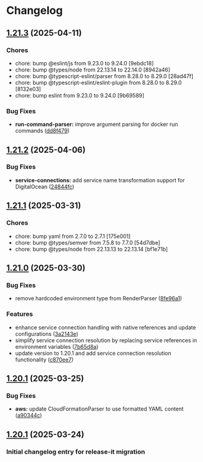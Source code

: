 # Changelog

## [1.21.3](https://github.com/deploystackio/docker-to-iac/compare/v1.21.2...v1.21.3) (2025-04-11)
### Chores

* chore: bump @eslint/js from 9.23.0 to 9.24.0 [9ebdc18]
* chore: bump @types/node from 22.13.14 to 22.14.0 [8942a46]
* chore: bump @typescript-eslint/parser from 8.28.0 to 8.29.0 [28ad47f]
* chore: bump @typescript-eslint/eslint-plugin from 8.28.0 to 8.29.0 [8132e03]
* chore: bump eslint from 9.23.0 to 9.24.0 [9b69589]



### Bug Fixes
* **run-command-parser:** improve argument parsing for docker run commands ([dd8f479](https://github.com/deploystackio/docker-to-iac/commit/dd8f4796eeb41f061584f8f1aed01da9148216c1))

## [1.21.2](https://github.com/deploystackio/docker-to-iac/compare/v1.21.1...v1.21.2) (2025-04-06)

### Bug Fixes
* **service-connections:** add service name transformation support for DigitalOcean ([24844fc](https://github.com/deploystackio/docker-to-iac/commit/24844fc8b229a864134ed52ff08c379ae49cb246))

## [1.21.1](https://github.com/deploystackio/docker-to-iac/compare/v1.21.0...v1.21.1) (2025-03-31)
### Chores

* chore: bump yaml from 2.7.0 to 2.7.1 [175e001]
* chore: bump @types/semver from 7.5.8 to 7.7.0 [54d7dbe]
* chore: bump @types/node from 22.13.13 to 22.13.14 [bf1e71b]

## [1.21.0](https://github.com/deploystackio/docker-to-iac/compare/v1.20.1...v1.21.0) (2025-03-30)

### Bug Fixes
* remove hardcoded environment type from RenderParser ([8fe96a1](https://github.com/deploystackio/docker-to-iac/commit/8fe96a10e427ff09929f558b5a191b0beb4624cb))

### Features
* enhance service connection handling with native references and update configurations ([3a2143e](https://github.com/deploystackio/docker-to-iac/commit/3a2143ed9c3a43a164b772947dc16db85ade478c))
* simplify service connection resolution by replacing service references in environment variables ([7b65d8a](https://github.com/deploystackio/docker-to-iac/commit/7b65d8a35c4956ed37726ec15046487203492734))
* update version to 1.20.1 and add service connection resolution functionality ([c870ee7](https://github.com/deploystackio/docker-to-iac/commit/c870ee76c2f5f91d2e151e73948f0b89bc5a211e))

## [1.20.1](https://github.com/deploystackio/docker-to-iac/compare/v1.20.0...v1.20.1) (2025-03-25)


### Bug Fixes

* **aws:** update CloudFormationParser to use formatted YAML content ([a90344c](https://github.com/deploystackio/docker-to-iac/commit/a90344ce5b721ac8aaeb340730a848cc0033df2a))

## [1.20.1](https://github.com/deploystackio/docker-to-iac/compare/v1.20.0...v1.20.1) (2025-03-24)

### Initial changelog entry for release-it migration
